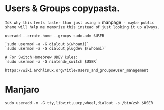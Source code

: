 # Users & Groups copypasta.

`Idk why this feels faster than just using a `manpage` - maybe public shame will help me memorize this instead of just looking it up always.`

```
useradd --create-home --groups sudo,adm $USER

`sudo usermod -a -G dialout $(whoami)`
`sudo usermod -a -G dialout,plugdev $(whoami)`
```

```
# For Switch Homebrew UDEV Rules:
`sudo usermod -a -G nintendo_switch $USER`
```

`https://wiki.archlinux.org/title/Users_and_groups#User_management`

# Manjaro
`sudo useradd -m -G tty,libvirt,uucp,wheel,dialout -s /bin/zsh $USER`
